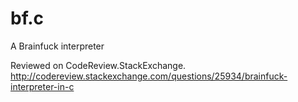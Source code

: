 bf.c
====

A Brainfuck interpreter

Reviewed on CodeReview.StackExchange.
http://codereview.stackexchange.com/questions/25934/brainfuck-interpreter-in-c
